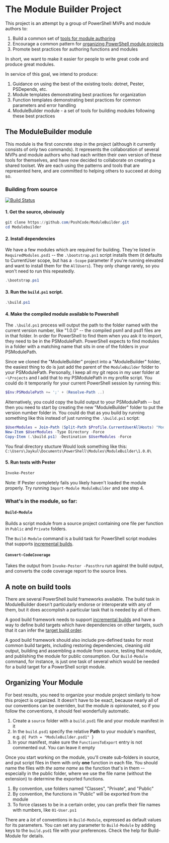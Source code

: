 # The Module Builder Project

This project is an attempt by a group of PowerShell MVPs and module authors to:

1. Build a common set of [tools for module authoring](#whats-in-the-module-so-far)
2. Encourage a common pattern for [organizing PowerShell module projects](#organizing-your-module)
3. Promote best practices for authoring functions and modules

In short, we want to make it easier for people to write great code and produce great modules.

In service of this goal, we intend to produce:

1. Guidance on using the best of the existing tools: dotnet, Pester, PSDepends, etc.
2. Module templates demonstrating best practices for organization
3. Function templates demonstrating best practices for common parameters and error handling
4. ModuleBuilder module - a set of tools for building modules following these best practices

## The ModuleBuilder module

This module is the first concrete step in the project (although it currently consists of only two commands). It represents the collaboration of several MVPs and module authors who had each written their own version of these tools for themselves, and have now decided to collaborate on creating a shared toolset. We are each using the patterns and tools that are represented here, and are committed to helping others to succeed at doing so.

### Building from source

[![Build Status](https://poshcode.visualstudio.com/ModuleBuilder/_apis/build/status/ModuleBuilder)](https://poshcode.visualstudio.com/ModuleBuilder/_build/latest?definitionId=1)

#### 1. Get the source, obviously

```powershell
git clone https://github.com/PoshCode/ModuleBuilder.git
cd Modulebuilder
```

#### 2. Install dependencies

We have a few modules which are required for building. They're listed in `RequiredModules.psd1` -- the `.\bootstrap.ps1` script installs them (it defaults to CurrentUser scope, but has a `-Scope` parameter if you're running elevated and want to install them for the `AllUsers`). They only change rarely, so you won't need to run this repeatedly.

```powershell
.\bootstrap.ps1
```

#### 3. Run the `build.ps1` script.

```powershell
.\build.ps1
```

#### 4. Make the compiled module available to Powershell

The `.\build.ps1` process will output the path to the folder named with the current version number, like "1.0.0" -- the compiled psm1 and psd1 files are in that folder. In order for PowerShell to find them when you ask it to import, they need to be in the PSModulePath.  PowerShell expects to find modules in a folder with a matching name that sits in one of the folders in your PSModulePath.

Since we cloned the "ModuleBuilder" project into a "ModuleBuilder" folder, the easiest thing to do is just add the parent of the `ModuleBuilder` folder to your PSModulePath. Personally, I keep all my git repos in my user folder at `~\Projects` and I add that to my PSModulePath in my profile script. You could do it temporarily for your current PowerShell session by running this:

```powershell
$Env:PSModulePath += ';' + (Resolve-Path ..)
```

Alternatively, you could copy the build output to your PSModulePath -- but then you need to start by creating the new "ModuleBuilder" folder to put the version number folder in. You could do that as you build by running something like this instead of just running the `.\build.ps1` script:

```powershell
$UserModules = Join-Path (Split-Path $Profile.CurrentUserAllHosts) "Modules\ModuleBuilder"
New-Item $UserModules -Type Directory -Force
Copy-Item (.\build.ps1) -Destination $UserModules -Force
```

You final directory stucture Would look something like this: `C:\Users\Jaykul\Documents\PowerShell\Modules\ModuleBuilder\1.0.0\`

#### 5. Run tests with Pester

```powershell
Invoke-Pester
```
Note: If Pester completely fails you likely haven't loaded the module properly. Try running `Import-Module ModuleBuilder` and see step 4.

### What's in the module, so far:

#### `Build-Module`

Builds a script module from a source project containing one file per function in `Public` and `Private` folders.

The `Build-Module` command is a build task for PowerShell script modules that supports [incremental builds](https://docs.microsoft.com/en-us/visualstudio/msbuild/incremental-builds).

#### `Convert-CodeCoverage`

Takes the output from `Invoke-Pester -Passthru` run against the build output, and converts the code coverage report to the source lines.

## A note on build tools

There are several PowerShell build frameworks available. The build task in ModuleBuilder doesn't particularly endorse or interoperate with any of them, but it does accomplish a particular task that is needed by all of them.

A good build framework needs to support [incremental builds](https://docs.microsoft.com/en-us/visualstudio/msbuild/incremental-builds) and have a way to define build targets which have dependencies on other targets, such that it can infer the [target build order](https://docs.microsoft.com/en-us/visualstudio/msbuild/msbuild-targets#target-build-order).

A good build framework should also include pre-defined tasks for most common build targets, including restoring dependencies, cleaning old output, building and assembling a module from source, testing that module, and publishing the module for public consumption.  Our `Build-Module` command, for instance, is just one task of several which would be needed for a build target for a PowerShell script module.


## Organizing Your Module

For best results, you need to organize your module project similarly to how this project is organized. It doesn't have to be exact, because nearly all of our conventions can be overriden, but the module *is* opinionated, so if you follow the conventions, it should feel wonderfully automatic.

1. Create a `source` folder with a `build.psd1` file and your module manifest in it
2. In the `build.psd1` specify the relative **Path** to your module's manifest, e.g. `@{ Path = "ModuleBuilder.psd1" }`
3. In your manifest, make sure the `FunctionsToExport` entry is not commented out. You can leave it empty

Once you start working on the module, you'll create sub-folders in source, and put script files in them with only **one** function in each file. You should name the files with _the same name_ as the function that's in them -- especially in the public folder, where we use the file name (without the extension) to determine the exported functions.

1. By convention, use folders named "Classes", "Private", and "Public"
2. By convention, the functions in "Public" will be exported from the module
3. To force classes to be in a certain order, you can prefix their file names with numbers, like `01-User.ps1`

There are a *lot* of conventions in `Build-Module`, expressed as default values for its parameters. You can set any parameter to `Build-Module` by adding keys to the `build.psd1` file with your preferences. Check the help for Build-Module for details.
